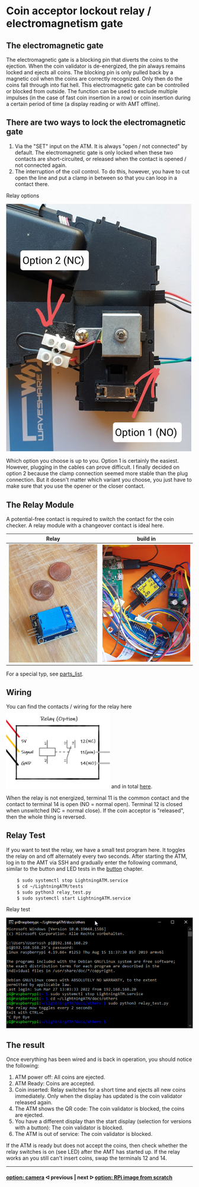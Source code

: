 # Coin acceptor lockout relay / electromagnetism gate

## The electromagnetic gate 

The electromagnetic gate is a blocking pin that diverts the coins to the ejection. When the coin validator is de-energized, the pin always remains locked and ejects all coins. The blocking pin is only pulled back by a magnetic coil when the coins are correctly recognized. Only then do the coins fall through into fiat hell. This electromagnetic gate can be controlled or blocked from outside. The function can be used to exclude multiple impulses (in the case of fast coin insertion in a row) or coin insertion during a certain period of time (a display reading or with AMT offline).

## There are two ways to lock the electromagnetic gate

1. Via the "SET" input on the ATM. It is always "open / not connected" by default. The electromagnetic gate is only locked when these two contacts are short-circuited, or released when the contact is opened / not connected again.
2. The interruption of the coil control. To do this, however, you have to cut open the line and put a clamp in between so that you can loop in a contact there.

Relay options

<img src="../pictures/relay_options.jpg" width="500">

Which option you choose is up to you. Option 1 is certainly the easiest. However, plugging in the cables can prove difficult. I finally decided on option 2 because the clamp connection seemed more stable than the plug connection. But it doesn't matter which variant you choose, you just have to make sure that you use the opener or the closer contact. 

## The Relay Module

A potential-free contact is required to switch the contact for the coin checker. A relay module with a changeover contact is ideal here.

Relay           |  build in
:-------------------------:|:-------------------------:
![](../pictures/relay_relay.jpg)  |  ![](../pictures/relay_build_in.jpg)

For a special typ, see [parts_list](/docs/guide/parts_list.md).

## Wiring

You can find the contacts / wiring for the relay here <img src="../pictures/relay_contacts.png" width="280"> and in total [here](/docs/guide/wiring.md).

When the relay is not energized, terminal 11 is the common contact and the contact to terminal 14 is open (NO = normal open). Terminal 12 is closed when unswitched (NC = normal close). If the coin acceptor is "released", then the whole thing is reversed.

## Relay Test

If you want to test the relay, we have a small test program here. It toggles the relay on and off alternately every two seconds. After starting the ATM, log in to the AMT via SSH and gradually enter the following command, similar to the button and LED tests in the [button](/docs/guide/button.md) chapter.

```
	$ sudo systemctl stop LightningATM.service
	$ cd ~/LightningATM/tests
	$ sudo python3 relay_test.py
	$ sudo systemctl start LightningATM.service
```

Relay test

<img src="../pictures/relay_test.png" width="630">

## The result

Once everything has been wired and is back in operation, you should notice the following:

1. ATM power off: All coins are ejected.
2. ATM Ready: Coins are accepted.
3. Coin inserted: Relay switches for a short time and ejects all new coins immediately. Only when the display has updated is the coin validator released again.
4. The ATM shows the QR code: The coin validator is blocked, the coins are ejected.
5. You have a different display than the start display (selection for versions with a button): The coin validator is blocked.
6. The ATM is out of service: The coin validator is blocked.


If the ATM is ready but does not accept the coins, then check whether the relay switches is on (see LED) after the AMT has started up. If the relay works an you still can't insert coins, swap the terminals 12 and 14.

---

#### [option: camera](/docs/guide/camera.md)  ᐊ  previous | next  ᐅ  [option: RPi image from scratch](/docs/guide/add_on_zero2.md)